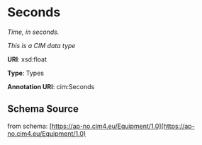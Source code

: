 # Seconds

_Time, in seconds._

*This is a CIM data type*

**URI**: xsd:float

**Type**: Types

**Annotation URI**: cim:Seconds

## Schema Source

from schema: [https://ap-no.cim4.eu/Equipment/1.0](https://ap-no.cim4.eu/Equipment/1.0)
